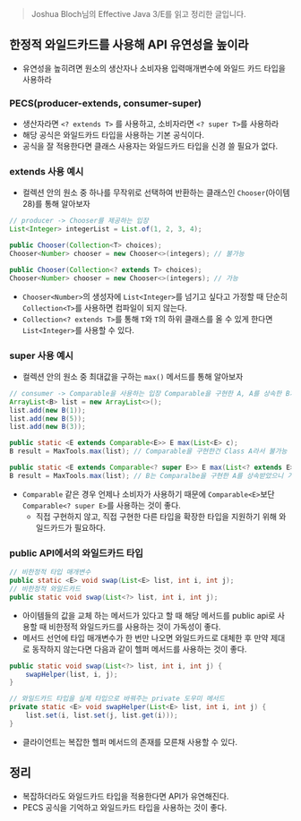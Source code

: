 > Joshua Bloch님의 Effective Java 3/E를 읽고 정리한 글입니다.
> 

## 한정적 와일드카드를 사용해 API 유연성을 높이라

- 유연성을 높히려면 원소의 생산자나 소비자용 입력매개변수에 와일드 카드 타입을 사용하라

### PECS(producer-extends, consumer-super)

- 생산자라면 `<? extends T>` 를 사용하고, 소비자라면 `<? super T>`를 사용하라
- 해당 공식은 와일드카드 타입을 사용하는 기본 공식이다.
- 공식을 잘 적용한다면 클래스 사용자는 와일드카드 타입을 신경 쓸 필요가 없다.

### extends 사용 예시

- 컬렉션 안의 원소 중 하나를 무작위로 선택하여 반환하는 클래스인 `Chooser`(아이템 28)를 통해 알아보자

```java
// producer -> Chooser를 제공하는 입장
List<Integer> integerList = List.of(1, 2, 3, 4);

public Chooser(Collection<T> choices);
Chooser<Number> chooser = new Chooser<>(integers); // 불가능

public Chooser(Collection<? extends T> choices);
Chooser<Number> chooser = new Chooser<>(integers); // 가능
```

- `Chooser<Number>`의 생성자에 `List<Integer>`를 넘기고 싶다고 가정할 때 단순히 `Collection<T>`를 사용하면 컴파일이 되지 않는다.
- `Collection<? extends T>`를 통해 `T`와 `T`의 하위 클래스를 올 수 있게 한다면 `List<Integer>`를 사용할 수 있다.

### super 사용 예시

- 컬렉션 안의 원소 중 최대값을 구하는 `max()` 메서드를 통해 알아보자

```java
// consumer -> Comparable을 사용하는 입장 Comparable을 구현한 A, A를 상속한 B가 있다고 가정
ArrayList<B> list = new ArrayList<>();
list.add(new B(1));
list.add(new B(5));
list.add(new B(3));

public static <E extends Comparable<E>> E max(List<E> c);
B result = MaxTools.max(list); // Comparable을 구현한건 Class A라서 불가능

public static <E extends Comparable<? super E>> E max(List<? extends E> c);
B result = MaxTools.max(list); // B는 Comparalbe을 구현한 A를 상속받았으니 가능

```

- `Comparable` 같은 경우 언제나 소비자가 사용하기 때문에 `Comparable<E>`보단 `Comparable<? super E>`를 사용하는 것이 좋다.
    - 직접 구현하지 않고, 직접 구현한 다른 타입을 확장한 타입을 지원하기 위해 와일드카드가 필요하다.

### public API에서의 와일드카드 타입

```java
// 비한정적 타입 매개변수
public static <E> void swap(List<E> list, int i, int j);
// 비한정적 와일드카드
public static void swap(List<?> list, int i, int j);
```

- 아이템들의 값을 교체 하는 메서드가 있다고 할 때 해당 메서드를 public api로 사용할 때 비한정적 와일드카드를 사용하는 것이 가독성이 좋다.
- 메서드 선언에 타입 매개변수가 한 번만 나오면 와일드카드로 대체한 후 만약 제대로 동작하지 않는다면 다음과 같이 헬퍼 메서드를 사용하는 것이 좋다.

```java
public static void swap(List<?> list, int i, int j) {
    swapHelper(list, i, j);
}

// 와일드카드 타입을 실제 타입으로 바꿔주는 private 도우미 메서드
private static <E> void swapHelper(List<E> list, int i, int j) {
    list.set(i, list.set(j, list.get(i)));
}
```

- 클라이언트는 복잡한 헬퍼 메서드의 존재를 모른채 사용할 수 있다.

## 정리

- 복잡하더라도 와일드카드 타입을 적용한다면 API가 유연해진다.
- PECS 공식을 기억하고 와일드카드 타입을 사용하는 것이 좋다.